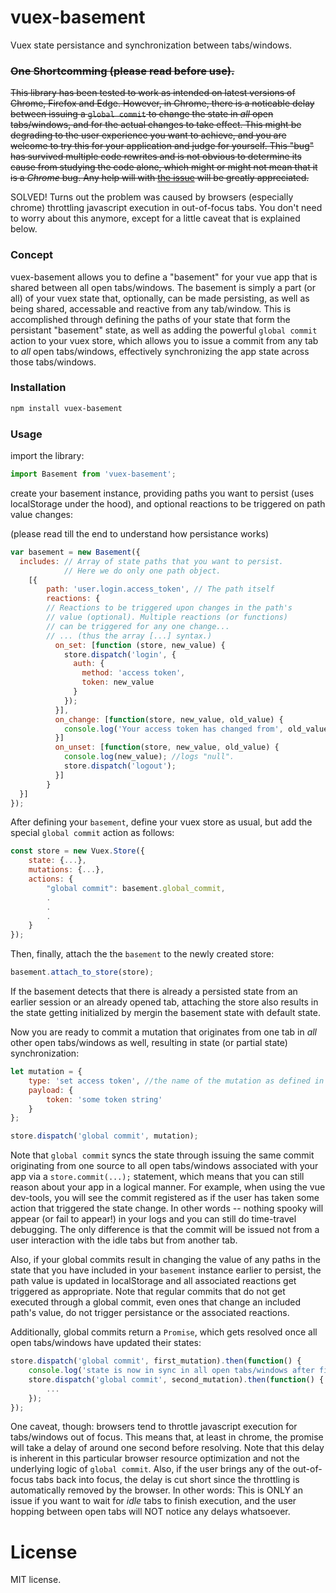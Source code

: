 # vuex-basement
Vuex state persistance and synchronization between tabs/windows.

### ~~One Shortcomming (please read before use).~~
~~This library has been tested to work as intended on latest versions of Chrome, Firefox and Edge. However, in Chrome, there is a noticable delay between issuing a `global commit` to change the state in *all* open tabs/windows, and for the actual changes to take effect. This might be degrading to the user experience you want to achieve, and you are welcome to try this for your application and judge for yourself. This "bug" has survived multiple code rewrites and is not obvious to determine its cause from studying the code alone, which might or might not mean that it is a *Chrome* bug. Any help will with [the issue](https://github.com/RashadSaleh/vuex-basement/issues/1) will be greatly appreciated.~~

SOLVED! Turns out the problem was caused by browsers (especially chrome) throttling javascript execution in out-of-focus tabs. You don't need to worry about this anymore, except for a little caveat that is explained below.

### Concept

vuex-basement allows you to define a "basement" for your vue app that is shared between all open tabs/windows. The basement is simply a part (or all) of your vuex state that, optionally, can be made persisting, as well as being shared, accessable and reactive from any tab/window. This is accomplished through defining the paths of your state that form the persistant "basement" state, as well as adding the powerful `global commit` action to your vuex store, which allows you to issue a commit from any tab to *all* open tabs/windows, effectively synchronizing the app state across those tabs/windows.

### Installation

``` bash
npm install vuex-basement
```


### Usage

import the library:
```js
import Basement from 'vuex-basement';
```
create your basement instance, providing paths you want to persist (uses localStorage under the hood), and optional reactions to be triggered on path value changes:

(please read till the end to understand how persistance works)
```js
var basement = new Basement({
  includes: // Array of state paths that you want to persist.
            // Here we do only one path object.
    [{
        path: 'user.login.access_token', // The path itself
        reactions: { 
        // Reactions to be triggered upon changes in the path's
        // value (optional). Multiple reactions (or functions)
        // can be triggered for any one change...
        // ... (thus the array [...] syntax.)
          on_set: [function (store, new_value) {
            store.dispatch('login', {
              auth: {
                method: 'access token',
                token: new_value
              }
            });
          }],
          on_change: [function(store, new_value, old_value) {
            console.log('Your access token has changed from', old_value, 'to', new_value);
          }]
          on_unset: [function(store, new_value, old_value) {
            console.log(new_value); //logs "null".
            store.dispatch('logout');
          }]
        }
  }]
});
```

After defining your `basement`, define your vuex store as usual, but add the special `global commit` action as follows: 
```js
const store = new Vuex.Store({
    state: {...},
    mutations: {...},
    actions: {
        "global commit": basement.global_commit,
        .
        .
        .
    }
});
```

Then, finally, attach the the `basement` to the newly created store:

```js
basement.attach_to_store(store);
```

If the basement detects that there is already a persisted state from an earlier session or an already opened tab, attaching the store also results in the state getting initialized by mergin the basement state with default state.

Now you are ready to commit a mutation that originates from one tab in *all* other open tabs/windows as well, resulting in state (or partial state) synchronization:

```js
let mutation = {
    type: 'set access token', //the name of the mutation as defined in your store.
    payload: {
        token: 'some token string'
    }
};

store.dispatch('global commit', mutation);
```

Note that `global commit` syncs the state through issuing the same commit originating from one source to all open tabs/windows associated with your app via a `store.commit(...);` statement, which means that you can still reason about your app in a logical manner. For example, when using the vue dev-tools, you will see the commit registered as if the user has taken some action that triggered the state change. In other words -- nothing spooky will appear (or fail to appear!) in your logs and you can still do time-travel debugging. The only difference is that the commit will be issued not from a user interaction with the idle tabs but from another tab.

Also, if your global commits result in changing the value of any paths in the state that you have included in your `basement` instance earlier to persist, the path value is updated in localStorage and all associated reactions get triggered as appropriate. Note that regular commits that do not get executed through a global commit, even ones that change an included path's value, do not trigger persistance or the associated reactions.

Additionally, global commits return a `Promise`, which gets resolved once all open tabs/windows have updated their states:

```js
store.dispatch('global commit', first_mutation).then(function() {
    console.log('state is now in sync in all open tabs/windows after first_mutation.');
    store.dispatch('global commit', second_mutation).then(function() {
        ...
    });
});
```

One caveat, though: browsers tend to throttle javascript execution for tabs/windows out of focus. This means that, at least in chrome, the promise will take a delay of around one second before resolving. Note that this delay is inherent in this particular browser resource optimization and not the underlying logic of `global commit`. Also, if the user brings any of the out-of-focus tabs back into focus, the delay is cut short since the throttling is automatically removed by the browser. In other words: This is ONLY an issue if you want to wait for *idle* tabs to finish execution, and the user hopping between open tabs will NOT notice any delays whatsoever.


# License
MIT license.
